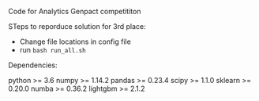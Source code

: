 Code for Analytics Genpact competititon

STeps to reporduce solution for 3rd place:
* Change file locations in config file
* run `bash run_all.sh`



Dependencies:

  python >= 3.6
  numpy >= 1.14.2
  pandas >= 0.23.4
  scipy >= 1.1.0
  sklearn >= 0.20.0
  numba >= 0.36.2
  lightgbm >= 2.1.2


